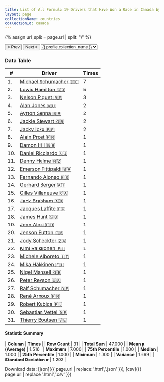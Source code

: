 ```yaml
---
title: List of All Formula 1® Drivers that Have Won a Race in Canada by Number of Times
layout: page
collectionName: countries
collectionId: canada
---
```


{% assign url_split = page.url | split: "/" %}
<div id="collection-navigation">
<button onclick="selector.options[selector.selectedIndex-1].value && (window.location = selector.options[selector.selectedIndex-1].value);">&lt; Prev</button>
<button onclick="selector.options[selector.selectedIndex+1].value && (window.location = selector.options[selector.selectedIndex+1].value);">Next &gt;</button>
<select id="selector" onchange="this.options[this.selectedIndex].value && (window.location = this.options[this.selectedIndex].value);">
  {% for collectionId in site.data[page.collectionName].refs %}
    {% if collectionId == page.collectionId %}
      {% assign selected = "selected" %}
    {% else %}
      {% assign selected = "" %}
    {% endif %}
    {% assign profile = site.data[page.collectionName][collectionId].profile %}
    <option value="/f1/{{ page.collectionName }}/{{ collectionId }}/{{ url_split[4] }}" {{ selected }}>{{ profile.collection_name }}</option>
  {% endfor %}
</select>
</div>

<canvas id="chart" width="400" height="180"></canvas>
<script>
var data = {
    "datasets": [
        {
            "backgroundColor": [
                "#9C8E8D",
                "#9C8E8D",
                "#9C8E8D",
                "#9C8E8D",
                "#9C8E8D",
                "#9C8E8D",
                "#9C8E8D",
                "#9C8E8D",
                "#9C8E8D",
                "#9C8E8D",
                "#9C8E8D",
                "#9C8E8D",
                "#9C8E8D",
                "#9C8E8D",
                "#9C8E8D",
                "#9C8E8D",
                "#9C8E8D",
                "#9C8E8D",
                "#9C8E8D",
                "#9C8E8D",
                "#9C8E8D",
                "#9C8E8D",
                "#9C8E8D",
                "#9C8E8D",
                "#9C8E8D",
                "#9C8E8D",
                "#9C8E8D",
                "#9C8E8D",
                "#9C8E8D",
                "#9C8E8D",
                "#9C8E8D"
            ],
            "borderColor": [
                "#1D181E",
                "#1D181E",
                "#1D181E",
                "#1D181E",
                "#1D181E",
                "#1D181E",
                "#1D181E",
                "#1D181E",
                "#1D181E",
                "#1D181E",
                "#1D181E",
                "#1D181E",
                "#1D181E",
                "#1D181E",
                "#1D181E",
                "#1D181E",
                "#1D181E",
                "#1D181E",
                "#1D181E",
                "#1D181E",
                "#1D181E",
                "#1D181E",
                "#1D181E",
                "#1D181E",
                "#1D181E",
                "#1D181E",
                "#1D181E",
                "#1D181E",
                "#1D181E",
                "#1D181E",
                "#1D181E"
            ],
            "borderWidth": 1,
            "data": [
                7.0,
                5.0,
                3.0,
                2.0,
                2.0,
                2.0,
                2.0,
                1.0,
                1.0,
                1.0,
                1.0,
                1.0,
                1.0,
                1.0,
                1.0,
                1.0,
                1.0,
                1.0,
                1.0,
                1.0,
                1.0,
                1.0,
                1.0,
                1.0,
                1.0,
                1.0,
                1.0,
                1.0,
                1.0,
                1.0,
                1.0
            ],
            "label": "Times"
        }
    ],
    "labels": [
        "Michael Schumacher",
        "Lewis Hamilton",
        "Nelson Piquet",
        "Alan Jones",
        "Ayrton Senna",
        "Jackie Stewart",
        "Jacky Ickx",
        "Alain Prost",
        "Damon Hill",
        "Daniel Ricciardo",
        "Denny Hulme",
        "Emerson Fittipaldi",
        "Fernando Alonso",
        "Gerhard Berger",
        "Gilles Villeneuve",
        "Jack Brabham",
        "Jacques Laffite",
        "James Hunt",
        "Jean Alesi",
        "Jenson Button",
        "Jody Scheckter",
        "Kimi Räikkönen",
        "Michele Alboreto",
        "Mika Häkkinen",
        "Nigel Mansell",
        "Peter Revson",
        "Ralf Schumacher",
        "René Arnoux",
        "Robert Kubica",
        "Sebastian Vettel",
        "Thierry Boutsen"
    ]
};
var options = {
  legend: {
    display: false
  },
  scales: {
    xAxes: [{
      ticks: {
        beginAtZero: true,
        maxRotation: 180,
        display: window.innerWidth > 800
      }
    }],
    yAxes: [{
      ticks: {
        beginAtZero: true
      }
    }]
  },
  onResize: function(chart, size) {
    chart.options.scales.xAxes[0].ticks.display = size.width > 800;
  }
};
var chart = new Chart("chart", {
    data: data,
    type: 'bar',
    options: options
});
</script>



### Data Table

| # | Driver | Times |
|--|--|--|
| 1. | [Michael Schumacher 🇩🇪](/f1/drivers/michael_schumacher) | 7 |
| 2. | [Lewis Hamilton 🇬🇧](/f1/drivers/hamilton) | 5 |
| 3. | [Nelson Piquet 🇧🇷](/f1/drivers/piquet) | 3 |
| 4. | [Alan Jones 🇦🇺](/f1/drivers/jones) | 2 |
| 5. | [Ayrton Senna 🇧🇷](/f1/drivers/senna) | 2 |
| 6. | [Jackie Stewart 🇬🇧](/f1/drivers/stewart) | 2 |
| 7. | [Jacky Ickx 🇧🇪](/f1/drivers/ickx) | 2 |
| 8. | [Alain Prost 🇫🇷](/f1/drivers/prost) | 1 |
| 9. | [Damon Hill 🇬🇧](/f1/drivers/damon_hill) | 1 |
| 10. | [Daniel Ricciardo 🇦🇺](/f1/drivers/ricciardo) | 1 |
| 11. | [Denny Hulme 🇳🇿](/f1/drivers/hulme) | 1 |
| 12. | [Emerson Fittipaldi 🇧🇷](/f1/drivers/emerson_fittipaldi) | 1 |
| 13. | [Fernando Alonso 🇪🇸](/f1/drivers/alonso) | 1 |
| 14. | [Gerhard Berger 🇦🇹](/f1/drivers/berger) | 1 |
| 15. | [Gilles Villeneuve 🇨🇦](/f1/drivers/gilles_villeneuve) | 1 |
| 16. | [Jack Brabham 🇦🇺](/f1/drivers/jack_brabham) | 1 |
| 17. | [Jacques Laffite 🇫🇷](/f1/drivers/laffite) | 1 |
| 18. | [James Hunt 🇬🇧](/f1/drivers/hunt) | 1 |
| 19. | [Jean Alesi 🇫🇷](/f1/drivers/alesi) | 1 |
| 20. | [Jenson Button 🇬🇧](/f1/drivers/button) | 1 |
| 21. | [Jody Scheckter 🇿🇦](/f1/drivers/scheckter) | 1 |
| 22. | [Kimi Räikkönen 🇫🇮](/f1/drivers/raikkonen) | 1 |
| 23. | [Michele Alboreto 🇮🇹](/f1/drivers/alboreto) | 1 |
| 24. | [Mika Häkkinen 🇫🇮](/f1/drivers/hakkinen) | 1 |
| 25. | [Nigel Mansell 🇬🇧](/f1/drivers/mansell) | 1 |
| 26. | [Peter Revson 🇺🇸](/f1/drivers/revson) | 1 |
| 27. | [Ralf Schumacher 🇩🇪](/f1/drivers/ralf_schumacher) | 1 |
| 28. | [René Arnoux 🇫🇷](/f1/drivers/arnoux) | 1 |
| 29. | [Robert Kubica 🇵🇱](/f1/drivers/kubica) | 1 |
| 30. | [Sebastian Vettel 🇩🇪](/f1/drivers/vettel) | 1 |
| 31. | [Thierry Boutsen 🇧🇪](/f1/drivers/boutsen) | 1 |

#### Statistic Summary

| **Column** | **Times** |
| **Row Count** | 31 |
| **Total Sum** | 47.000 |
| **Mean μ (Average)** | 1.516 |
| **Maximum** | 7.000 |
| **75th Percentile** | 1.000 |
| **Median** | 1.000 |
| **25th Percentile** | 1.000 |
| **Minimum** | 1.000 |
| **Variance** | 1.669 |
| **Standard Deviation σ** | 1.292 |

Download data: [json]({{ page.url | replace:'.html','.json' }}), [csv]({{ page.url | replace:'.html','.csv' }})
